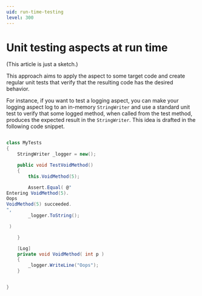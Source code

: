 ```yaml
---
uid: run-time-testing
level: 300
---
```


# Unit testing aspects at run time

(This article is just a sketch.)

This approach aims to apply the aspect to some target code and create regular unit tests that verify that the resulting code has the desired behavior.

For instance, if you want to test a logging aspect, you can make your logging aspect log to an in-memory `StringWriter` and use a standard unit test to verify that some logged method, when called from the test method, produces the expected result in the `StringWriter`. This idea is drafted in the following code snippet.



```cs

class MyTests
{
    StringWriter _logger = new();

    public void TestVoidMethod()
    {
        this.VoidMethod(5);

        Assert.Equal( @"
Entering VoidMethod(5).
Oops
VoidMethod(5) succeeded.
", 
        _logger.ToString();

 )

    }

    [Log]
    private void VoidMethod( int p ) 
    { 
        _logger.WriteLine("Oops");
    }


}


```


[comment]: # (TODO: cover dependency injection)
